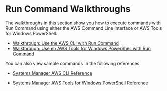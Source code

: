 # Run Command Walkthroughs<a name="run-command-walkthroughs"></a>

The walkthroughs in this section show you how to execute commands with Run Command using either the AWS Command Line Interface or AWS Tools for Windows PowerShell\.


+ [Walkthrough: Use the AWS CLI with Run Command](walkthrough-cli.md)
+ [Walkthrough: Use eh AWS Tools for Windows PowerShell with Run Command](walkthrough-powershell.md)

You can also view sample commands in the following references\.

+ [Systems Manager AWS CLI Reference](http://docs.aws.amazon.com/cli/latest/reference/ssm/index.html)

+ [Systems Manager AWS Tools for Windows PowerShell Reference](http://docs.aws.amazon.com/powershell/latest/reference/items/Amazon_Simple_Systems_Management_cmdlets.html)